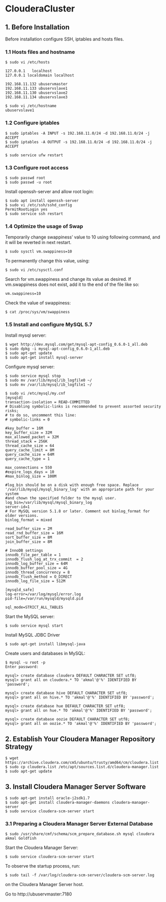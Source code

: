 # ClouderaCluster

## 1. Before Installation
Before installation configure SSH, iptables and hosts files.

### 1.1 Hosts files and hostname

```
$ sudo vi /etc/hosts

127.0.0.1	localhost
127.0.0.1 localdomain localhost

192.168.11.132 ubuservmaster
192.168.11.133 ubuservslave1
192.168.11.130 ubuservslave2
192.168.11.134 ubuservslave3

$ sudo vi /etc/hostname
ubuservslave1

```

### 1.2 Configure iptables

```
$ sudo iptables -A INPUT -s 192.168.11.0/24 -d 192.168.11.0/24 -j ACCEPT
$ sudo iptables -A OUTPUT -s 192.168.11.0/24 -d 192.168.11.0/24 -j ACCEPT

$ sudo service ufw restart
```

### 1.3 Configure root access

```
$ sudo passwd root
$ sudo passwd -u root
```

Install openssh-server and allow root login:

```
$ sudo apt install openssh-server
$ sudo vi /etc/ssh/sshd_config
PermitRootLogin yes
$ sudo service ssh restart
```

### 1.4 Optimize the usage of Swap

Temporarily change swappiness’ value to 10 using following command, and it will be reverted in next restart.

```
$ sudo sysctl vm.swappiness=10
```
To permanently change this value, using:

```
$ sudo vi /etc/sysctl.conf
```
Search for vm.swappiness and change its value as desired. If vm.swappiness does not exist, add it to the end of the file like so:

```
vm.swappiness=10
```

Check the value of swappiness:

```
$ cat /proc/sys/vm/swappiness
```

### 1.5 Install and configure MySQL 5.7

Install mysql server: 

```
$ wget http://dev.mysql.com/get/mysql-apt-config_0.6.0-1_all.deb
$ sudo dpkg -i mysql-apt-config_0.6.0-1_all.deb
$ sudo apt-get update
$ sudo apt-get install mysql-server
```

Configure mysql server:

```
$ sudo service mysql stop
$ sudo mv /var/lib/mysql/ib_logfile0 ~/
$ sudo mv /var/lib/mysql/ib_logfile1 ~/

$ sudo vi /etc/mysql/my.cnf
[mysqld]
transaction-isolation = READ-COMMITTED
# Disabling symbolic-links is recommended to prevent assorted security risks;
# to do so, uncomment this line:
# symbolic-links = 0

#key_buffer = 16M
key_buffer_size = 32M
max_allowed_packet = 32M
thread_stack = 256K
thread_cache_size = 64
query_cache_limit = 8M
query_cache_size = 64M
query_cache_type = 1

max_connections = 550
#expire_logs_days = 10
#max_binlog_size = 100M

#log_bin should be on a disk with enough free space. Replace '/var/lib/mysql/mysql_binary_log' with an appropriate path for your system
#and chown the specified folder to the mysql user.
log_bin=/var/lib/mysql/mysql_binary_log
server-id=1
# For MySQL version 5.1.8 or later. Comment out binlog_format for older versions.
binlog_format = mixed

read_buffer_size = 2M
read_rnd_buffer_size = 16M
sort_buffer_size = 8M
join_buffer_size = 8M

# InnoDB settings
innodb_file_per_table = 1
innodb_flush_log_at_trx_commit  = 2
innodb_log_buffer_size = 64M
innodb_buffer_pool_size = 4G
innodb_thread_concurrency = 8
innodb_flush_method = O_DIRECT
innodb_log_file_size = 512M

[mysqld_safe]
log-error=/var/log/mysql/error.log
pid-file=/var/run/mysqld/mysqld.pid

sql_mode=STRICT_ALL_TABLES
```

Start the MySQL server:

```
$ sudo service mysql start
```
Install MySQL JDBC Driver

```
$ sudo apt-get install libmysql-java
```

Create users and databases in MySQL:

```
$ mysql -u root -p
Enter password:

mysql> create database cloudera DEFAULT CHARACTER SET utf8;
mysql> grant all on cloudera.* TO 'akmal'@'%' IDENTIFIED BY 'password';

mysql> create database hive DEFAULT CHARACTER SET utf8;
mysql> grant all on hive.* TO 'akmal'@'%' IDENTIFIED BY 'password';

mysql> create database hue DEFAULT CHARACTER SET utf8;
mysql> grant all on hue.* TO 'akmal'@'%' IDENTIFIED BY 'password';

mysql> create database oozie DEFAULT CHARACTER SET utf8;
mysql> grant all on oozie.* TO 'akmal'@'%' IDENTIFIED BY 'password';
```

## 2. Establish Your Cloudera Manager Repository Strategy

```
$ wget https://archive.cloudera.com/cm5/ubuntu/trusty/amd64/cm/cloudera.list
$ sudo cp cloudera.list /etc/apt/sources.list.d/cloudera-manager.list
$ sudo apt-get update
```

## 3. Install Cloudera Manager Server Software

```
$ sudo apt-get install oracle-j2sdk1.7
$ sudo apt-get install cloudera-manager-daemons cloudera-manager-server
$ sudo service cloudera-scm-server start
```

### 3.1 Preparing a Cloudera Manager Server External Database

```
$ sudo /usr/share/cmf/schema/scm_prepare_database.sh mysql cloudera akmal Goldfish
```

Start the Cloudera Manager Server:
```
$ sudo service cloudera-scm-server start
```

To observe the startup process, run:
```
$ sudo tail -f /var/log/cloudera-scm-server/cloudera-scm-server.log 
```
on the Cloudera Manager Server host.

Go to http://ubuservmaster:7180
